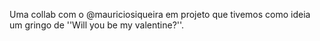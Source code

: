 Uma collab com o @mauriciosiqueira em projeto que tivemos como ideia um gringo de ''Will you be my valentine?''.
